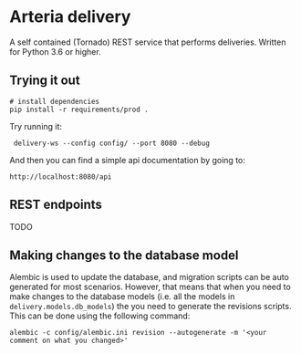 Arteria delivery
=================

A self contained (Tornado) REST service that performs deliveries. Written for Python 3.6 or higher.

Trying it out
-------------
    
    # install dependencies
    pip install -r requirements/prod .
    

Try running it:

     delivery-ws --config config/ --port 8080 --debug

And then you can find a simple api documentation by going to:

    http://localhost:8080/api


REST endpoints
--------------

TODO

Making changes to the database model
--------------------------------------
Alembic is used to update the database, and migration scripts can be auto generated for most scenarios. However,
that means that when you need to make changes to the database models (i.e. all the models in
`delivery.models.db_models`) the you need to generate the revisions scripts. This can be done using the following
command:

    alembic -c config/alembic.ini revision --autogenerate -m '<your comment on what you changed>'

